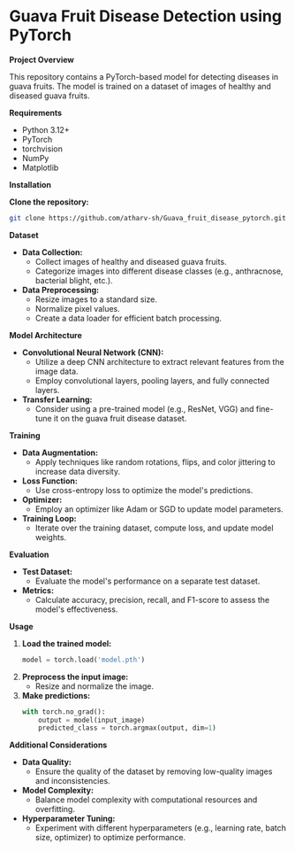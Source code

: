 
# **Guava Fruit Disease Detection using PyTorch**

**Project Overview**

This repository contains a PyTorch-based model for detecting diseases in guava fruits. The model is trained on a dataset of images of healthy and diseased guava fruits.

**Requirements**

* Python 3.12+
* PyTorch
* torchvision
* NumPy
* Matplotlib

**Installation**

**Clone the repository:**
   ```bash
   git clone https://github.com/atharv-sh/Guava_fruit_disease_pytorch.git
   ```

**Dataset**

* **Data Collection:**
  - Collect images of healthy and diseased guava fruits.
  - Categorize images into different disease classes (e.g., anthracnose, bacterial blight, etc.).
* **Data Preprocessing:**
  - Resize images to a standard size.
  - Normalize pixel values.
  - Create a data loader for efficient batch processing.

**Model Architecture**

* **Convolutional Neural Network (CNN):**
  - Utilize a deep CNN architecture to extract relevant features from the image data.
  - Employ convolutional layers, pooling layers, and fully connected layers.
* **Transfer Learning:**
  - Consider using a pre-trained model (e.g., ResNet, VGG) and fine-tune it on the guava fruit disease dataset.

**Training**

* **Data Augmentation:**
  - Apply techniques like random rotations, flips, and color jittering to increase data diversity.
* **Loss Function:**
  - Use cross-entropy loss to optimize the model's predictions.
* **Optimizer:**
  - Employ an optimizer like Adam or SGD to update model parameters.
* **Training Loop:**
  - Iterate over the training dataset, compute loss, and update model weights.

**Evaluation**

* **Test Dataset:**
  - Evaluate the model's performance on a separate test dataset.
* **Metrics:**
  - Calculate accuracy, precision, recall, and F1-score to assess the model's effectiveness.

**Usage**

1. **Load the trained model:**
   ```python
   model = torch.load('model.pth')
   ```
2. **Preprocess the input image:**
   - Resize and normalize the image.
3. **Make predictions:**
   ```python
   with torch.no_grad():
       output = model(input_image)
       predicted_class = torch.argmax(output, dim=1)
   ```

**Additional Considerations**

* **Data Quality:**
  - Ensure the quality of the dataset by removing low-quality images and inconsistencies.
* **Model Complexity:**
  - Balance model complexity with computational resources and overfitting.
* **Hyperparameter Tuning:**
  - Experiment with different hyperparameters (e.g., learning rate, batch size, optimizer) to optimize performance.
